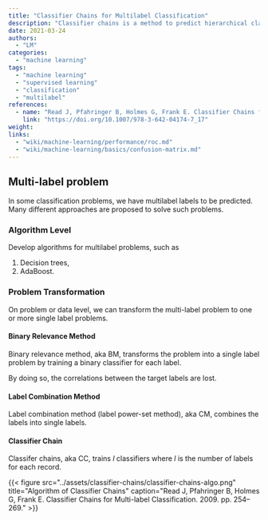 ```yaml
---
title: "Classifier Chains for Multilabel Classification"
description: "Classifier chains is a method to predict hierarchical class labels"
date: 2021-03-24
authors:
  - "LM"
categories:
  - "machine learning"
tags:
  - "machine learning"
  - "supervised learning"
  - "classification"
  - "multilabel"
references:
  - name: "Read J, Pfahringer B, Holmes G, Frank E. Classifier Chains for Multi-label Classification. 2009. pp. 254–269."
    link: "https://doi.org/10.1007/978-3-642-04174-7_17"
weight:
links:
  - "wiki/machine-learning/performance/roc.md"
  - "wiki/machine-learning/basics/confusion-matrix.md"
---
```


## Multi-label problem

In some classification problems, we have multilabel labels to be predicted. Many different approaches are proposed to solve such problems.


### Algorithm Level

Develop algorithms for multilabel problems, such as

1. Decision trees,
2. AdaBoost.


### Problem Transformation

On problem or data level, we can transform the multi-label problem to one or more single label problems.

#### Binary Relevance Method

Binary relevance method, aka BM, transforms the problem into a single label problem by training a binary classifier for each label.

By doing so, the correlations between the target labels are lost.

#### Label Combination Method

Label combination method (label power-set method), aka CM, combines the labels into single labels.


#### Classifier Chain

Classifer chains, aka CC, trains $l$ classifiers where $l$ is the number of labels for each record.

{{< figure src="../assets/classifier-chains/classifier-chains-algo.png" title="Algorithm of Classifier Chains" caption="Read J, Pfahringer B, Holmes G, Frank E. Classifier Chains for Multi-label Classification. 2009. pp. 254–269." >}}

